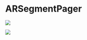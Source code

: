 # ARSegmentPager

![](https://github.com/AugustRush/ARSegmentPager/blob/master/IMG_0083.PNG)

![](https://github.com/AugustRush/ARSegmentPager/blob/master/IMG_0084.PNG)